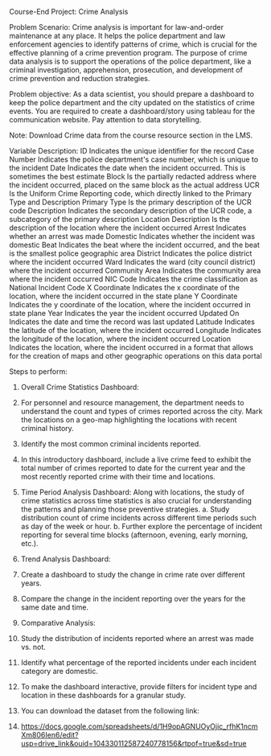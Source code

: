 Course-End Project: Crime Analysis

Problem Scenario: Crime analysis is important for law-and-order maintenance at any place. It helps the police department and law enforcement agencies to identify patterns of crime, which is crucial for the effective planning of a crime prevention program. The purpose of crime data analysis is to support the operations of the police department, like a criminal investigation, apprehension, prosecution, and development of crime prevention and reduction strategies.

Problem objective: As a data scientist, you should prepare a dashboard to keep the police department and the city updated on the statistics of crime events. You are required to create a dashboard/story using tableau for the communication website. Pay attention to data storytelling.

Note: Download Crime data from the course resource section in the LMS. 

Variable Description: 
ID 	Indicates the unique identifier for the record
Case Number 	Indicates the police department's case number, which is unique to the incident
Date 	Indicates the date when the incident occurred. This is sometimes the best estimate
Block 	Is the partially redacted address where the incident occurred, placed on the same block as the actual address
UCR 
Is the Uniform Crime Reporting code, which directly linked to the Primary Type and Description
Primary Type 	Is the primary description of the UCR code
Description 	Indicates the secondary description of the UCR code, a subcategory of the primary description
Location Description 	Is the description of the location where the incident occurred
Arrest 	Indicates whether an arrest was made
Domestic 	Indicates whether the incident was domestic
Beat 
Indicates the beat where the incident occurred, and the beat is the smallest police geographic area
District 
Indicates the police district where the incident occurred
Ward 
Indicates the ward (city council district) where the incident occurred
Community Area 
Indicates the community area where the incident occurred
NIC Code
Indicates the crime classification as National Incident Code
X Coordinate 	Indicates the x coordinate of the location, where the incident occurred in the state plane
Y Coordinate 	Indicates the y coordinate of the location, where the incident occurred in state plane
Year 	Indicates the year the incident occurred
Updated On 	Indicates the date and time the record was last updated
Latitude 	Indicates the latitude of the location, where the incident occurred
Longitude 	Indicates the longitude of the location, where the incident occurred
Location 	Indicates the location, where the incident occurred in a format that allows for the creation of maps and other geographic operations on this data portal

Steps to perform:
1.	Overall Crime Statistics Dashboard:
1.	For personnel and resource management, the department needs to understand the count and types of crimes reported across the city. Mark the locations on a geo-map highlighting the locations with recent criminal history.
2.	Identify the most common criminal incidents reported.     
3.	In this introductory dashboard, include a live crime feed to exhibit the total number of crimes reported to date for the current year and the most recently reported crime with their time and locations.

2.	Time Period Analysis Dashboard:
Along with locations, the study of crime statistics across time statistics is also crucial for understanding the patterns and planning those preventive strategies. 
a.	Study distribution count of crime incidents across different time periods such as day of the week or hour.
b.	Further explore the percentage of incident reporting for several time blocks (afternoon, evening, early morning, etc.).

3.	Trend Analysis Dashboard:
1.	Create a dashboard to study the change in crime rate over different years. 
2.	Compare the change in the incident reporting over the years for the same date and time.

4.	Comparative Analysis:
1.	Study the distribution of incidents reported where an arrest was made vs. not.
2.	Identify what percentage of the reported incidents under each incident category are domestic.

5.	 To make the dashboard interactive, provide filters for incident type and location in these dashboards for a granular study.
6.	 You can download the dataset from the following link:
7.	 https://docs.google.com/spreadsheets/d/1H9opAGNUOyOjic_rfhK1ncmXm806Ien6/edit?usp=drive_link&ouid=104330112587240778156&rtpof=true&sd=true
 
